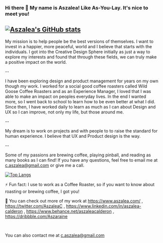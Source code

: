 ### Hi there 👋 My name is Aszalea! Like As-You-Lay. It's nice to meet you!      
## [![Aszalea's GitHub stats](https://github-readme-stats.vercel.app/api?username=Aszalea-Calderon&hide=stars,issues&show_icons=true)](https://github.com/Aszalea-Calderon)


My mission is to help people be the best versions of themselves. I want to invest in a happier, more peaceful, world and I believe that starts with the individuals. I got into the Creative Design Sphere initially as just a way to explore my interests and found that through these fields, we can truly make a positive impact on the world.  

--

I have been exploring design and product management for years on my own though my work. I worked for a social good coffee roasters called Wild Goose Coffee Roasters and as an Experience Manager, I loved that I was able to make an impact on peoples everyday lives. In the end I wanted more, so I went back to school to learn how to be even better at what I did. Since then, I have worked daily to learn as much as I can about Design and UX so I can improve, not only my life, but those around me.

--
 
My dream is to work on projects and with people to to raise the standard for human experience. I believe that UX and Product design is the way.

--

 Some of my passions are brewing coffee, playing pinball, and reading as many books as I can find! If you have any questions, feel free to email me at c.aszalea@gmail.com or give me a call. 
<p>

 [![Top Langs](https://github-readme-stats.vercel.app/api/top-langs/?username=Aszalea-Calderon&hide=ruby,shell)](https://github.com/Aszalea-Calderon)
</p>
 
⚡ Fun fact: I use to work as a Coffee Roaster, so if you want to know about roasting or brewing coffee, I got you!
<br/><p></p>
🔭 You can check out more of my work at https://www.aszalea.com/ , https://twitter.com/AszaleaC , https://www.linkedin.com/in/aszalea-calderon , https://www.behance.net/aszaleacalderon , https://dribbble.com/Aszaraine 

<br/><p></p>
You can also contact me at c.aszalea@gmail.com
<!--
**Aszalea-Calderon/Aszalea-Calderon** is a ✨ _special_ ✨ repository because its `README.md` (this file) appears on your GitHub profile.

Here are some ideas to get you started:
#![GitHub streak stats](https://github-readme-streak-stats.herokuapp.com/?user=Aszalea-Calderon)

- 🔭 I’m currently working on ...
- 🌱 I’m currently learning ...
- 👯 I’m looking to collaborate on ...
- 🤔 I’m looking for help with ...
- 💬 Ask me about ...
- 📫 How to reach me: ...
- 😄 Pronouns: ...
- ⚡ Fun fact: ...
-->
